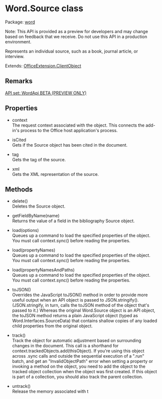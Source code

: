 # Word.Source class

Package: [word](/en-us/javascript/api/word)

Note: This API is provided as a preview for developers and may change based on feedback that we receive. Do not use this API in a production environment.

Represents an individual source, such as a book, journal article, or interview.

Extends: [OfficeExtension.ClientObject](/en-us/javascript/api/office/officeextension.clientobject)

## Remarks

[API set: WordApi BETA (PREVIEW ONLY)](/en-us/javascript/api/requirement-sets/word/word-api-requirement-sets)

## Properties

- context  
  The request context associated with the object. This connects the add-in's process to the Office host application's process.

- isCited  
  Gets if the Source object has been cited in the document.

- tag  
  Gets the tag of the source.

- xml  
  Gets the XML representation of the source.

## Methods

- delete()  
  Deletes the Source object.

- getFieldByName(name)  
  Returns the value of a field in the bibliography Source object.

- load(options)  
  Queues up a command to load the specified properties of the object. You must call context.sync() before reading the properties.

- load(propertyNames)  
  Queues up a command to load the specified properties of the object. You must call context.sync() before reading the properties.

- load(propertyNamesAndPaths)  
  Queues up a command to load the specified properties of the object. You must call context.sync() before reading the properties.

- toJSON()  
  Overrides the JavaScript toJSON() method in order to provide more useful output when an API object is passed to JSON.stringify(). (JSON.stringify, in turn, calls the toJSON method of the object that's passed to it.) Whereas the original Word.Source object is an API object, the toJSON method returns a plain JavaScript object (typed as Word.Interfaces.SourceData) that contains shallow copies of any loaded child properties from the original object.

- track()  
  Track the object for automatic adjustment based on surrounding changes in the document. This call is a shorthand for context.trackedObjects.add(thisObject). If you're using this object across .sync calls and outside the sequential execution of a ".run" batch, and get an "InvalidObjectPath" error when setting a property or invoking a method on the object, you need to add the object to the tracked object collection when the object was first created. If this object is part of a collection, you should also track the parent collection.

- untrack()  
  Release the memory associated with t